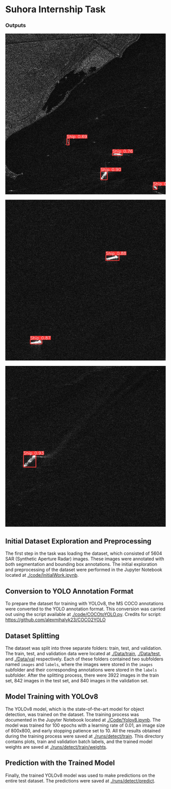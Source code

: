 # Suhora Internship Task

### Outputs
![Prediction 1](./runs/detect/predict/P0001_0_800_8400_9200.jpg)

![Prediction 2](./runs/detect/predict/P0001_3000_3800_3000_3800.jpg)

![Prediction 3](./runs/detect/predict/P0001_3600_4400_6600_7400.jpg)


## Initial Dataset Exploration and Preprocessing

The first step in the task was loading the dataset, which consisted of 5604 SAR (Synthetic Aperture Radar) images. These images were annotated with both segmentation and bounding box annotations. The initial exploration and preprocessing of the dataset were performed in the Jupyter Notebook located at [./code/InitialWork.ipynb](./Code/InitialWork.ipynb).

## Conversion to YOLO Annotation Format

To prepare the dataset for training with YOLOv8, the MS COCO annotations were converted to the YOLO annotation format. This conversion was carried out using the script available at [./code/COCOtoYOLO.py](./Code/COCOtoYOLO.py).
Credits for script: https://github.com/alexmihalyk23/COCO2YOLO

## Dataset Splitting

The dataset was split into three separate folders: train, test, and validation. The train, test, and validation data were located at [./Data/train](./Data/train), [./Data/test](./Data/test), and [./Data/val](./Data/val) respectively. Each of these folders contained two subfolders named `images` and `labels`, where the images were stored in the `images` subfolder and their corresponding annotations were stored in the `labels` subfolder. After the splitting process, there were 3922 images in the train set, 842 images in the test set, and 840 images in the validation set.

## Model Training with YOLOv8

The YOLOv8 model, which is the state-of-the-art model for object detection, was trained on the dataset. The training process was documented in the Jupyter Notebook located at [./Code/Yolov8.ipynb](./Code/Yolov8.ipynb). The model was trained for 100 epochs with a learning rate of 0.01, an image size of 800x800, and early stopping patience set to 10. All the results obtained during the training process were saved at [./runs/detect/train](./runs/detect/train). This directory contains plots, train and validation batch labels, and the trained model weights are saved at [./runs/detect/train/weights](./runs/detect/train/weights).

## Prediction with the Trained Model

Finally, the trained YOLOv8 model was used to make predictions on the entire test dataset. The predictions were saved at [./runs/detect/predict](./runs/detect/predict).


